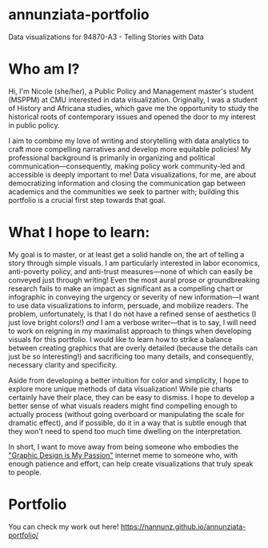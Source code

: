 # annunziata-portfolio 
Data visualizations for 94870-A3 - Telling Stories with Data


# Who am I?
Hi, I'm Nicole (she/her), a Public Policy and Management master's student (MSPPM) at CMU interested in data visualization. Originally, I was a student of History and Africana studies, which gave me the opportunity to study the historical roots of contemporary issues and opened the door to my interest in public policy. 

I aim to combine my love of writing and storytelling with data analytics to craft more compelling narratives and develop more equitable policies! My professional background is primarily in organizing and political communication—consequently, making policy work community-led and accessible is deeply important to me! Data visualizations, for me, are about democratizing information and closing the communication gap between academics and the communities we seek to partner with; building this portfolio is a crucial first step towards that goal. 

# What I hope to learn:
My goal is to master, or at least get a solid handle on, the art of telling a story through simple visuals. I am particularly interested in labor economics, anti-poverty policy, and anti-trust measures—none of which can easily be conveyed just through writing! Even the most aural prose or groundbreaking research fails to make an impact as significant as a compelling chart or infographic in conveying the urgency or severity of new information—I want to use data visualizations to inform, persuade, and mobilize readers. The problem, unfortunately, is that I do not have a refined sense of aesthetics (I just love bright colors!) <i>and</i> I am a verbose writer—that is to say, I will need to work on reigning in my maximalist approach to things when developing visuals for this portfolio. I would like to learn how to strike a balance between creating graphics that are overly detailed (because the details can just be so interesting!) and sacrificing too many details, and consequently, necessary clarity and specificity. 

Aside from developing a better intuition for color and simplicity, I hope to explore more unique methods of data visualization! While pie charts certainly have their place, they can be easy to dismiss. I hope to develop a better sense of what visuals readers might find compelling enough to actually process (without going overboard or manipulating the scale for dramatic effect), and if possible, do it in a way that is subtle enough that they won't need to spend too much time dwelling on the interpretation.  

In short, I want to move away from being someone who embodies the <a href=”https://i.kym-cdn.com/photos/images/newsfeed/001/018/866/e44.png”>"Graphic Design is My Passion"</a> internet meme to someone who, with enough patience and effort, can help create visualizations that truly speak to people. 

# Portfolio 
You can check my work out here! https://nannunz.github.io/annunziata-portfolio/
